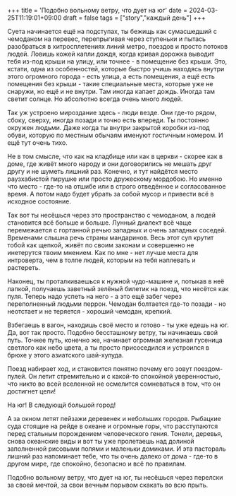 +++
title = 'Подобно вольному ветру, что дует на юг'
date = 2024-03-25T11:19:01+09:00
draft = false
tags = ["story","каждый день"]
+++

Суета начинается ещё на подступах, ты бежищь как сумасшедший с чемоданом на перевес, перепрыгивая через ступеньки и пытась разобраться в хитросплетениях линий метро, поездов и просто потоков людей. Ловишь кожей капли дождя, когда кривая дорожка выводит тебя из-под крыши на улицу, или точнее - в помещение без крыши. Это, кстати, одна из особенностей, которые быстро учишь находясь внутри этого огромного города - есть улица, а есть помещения, а ещё есть помещения без крыши - такие специальные места, которые уже не снаружи, но ещё и не внутри. Там иногда капает дождь. Иногда там светит солнце. Но абсолютно всегда очень много людей.

Так уж устроено мироздание здесь - люди везде. Они где-то рядом, сбоку, сверху, иногда позади и точно есть впереди. Ты постоянно окружен людьми. Даже когда ты внутри закрытой коробки из-под обуви, которую по местным обычаям именуют гостичным номером. И ещё тут очень тихо. 

Не в том смысле, что как на кладбище или как в церкви - скорее как в доме, где живёт много народу и они договорились не мешать друг другу и не шуметь лишний раз. Конечно, и тут найдётся место раузхабистой пирушке или просто дружескому мордобою. Но именно что место - где-то на отшибе или в строго отведённое и согласованное время. А потом надо будет убрать за собой мусор и привести всё в исходное состояние.

Так вот ты несёшься через это пространство с чемоданом, а людей становится всё  больше и больше. Лунный диалект всё чаще перемежается с гортанной речью западных и очень западных соседей. Временами слышна речь страны мандаринов. Весь этот суп крутит тобой как щепкой, живёт по своим законам и совершенно не инетерутся твоим мнением. Как по мне - нет лучше места для интроверта, чем в толпе людей, которым на тебя наплевать и растереть.

Наконец, ты проталкиваешься к нужной чудо-машине и, потыкав в неё лапкой, получаешь заветный зелёный билетик на поезд, что несётся как пуля. Теперь надо успеть на него - а это ещё забег через переполненный людьми перрон. Чемодан болтается где-то позади - но неотстает и не теряется - хороший чемодан, крепкий.

Взбегаешь в вагон, находишь своё место и готово - ты уже едешь на юг. Да, вот так просто. Подобно бессташному ветру, ты начинаешь свой путь. Точнее путь, конечно же, начинает огромная железная гусеница светлого как небо цвета, а ты просто присоседился и устроился в брюхе у этого азиатского шай-хулуда. 

Поезд набирает ход, и становится понятно почему его зовут поездом-пулей. Он летит стремительно и с какой-то спокойной уверенностью, что никто во всей вселенной не осмелится сомневаться в том, что он достигнет цели!

На юг! В следующй  большой город!

А за окном летят пейзажи деревенек и небольших городов. Рыбацкие суда стоящие на рейде в океане и огромные горы, что расступаются перед стальным порождением человеческого гения. Тонели, деревья, снова океанские виды и вот ты уже пролетаешь над долиной заполненной рисовыми полями и маленьки домиками. И эта пастораль лишний раз напоминает тебе, что ты очень далеко от дома - где-то в другом мире, где спокойно, безопасно и всё по правилам.

Подобно вольному ветру, что дует на юг, ты несёшься через перелски за своей мечтой, за свои вечным порывом скакать во всю прыть.

